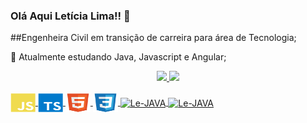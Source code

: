 ### Olá Aqui Letícia Lima!! 👋 

##Engenheira Civil em transição de carreira para área de Tecnologia;
<p>🌱 Atualmente estudando Java, Javascript e Angular;</p>

<div align="center">
  <a href="https://github.com/leticialima-dev">
  <img height="160em" src="https://github-readme-stats.vercel.app/api?username=leticialima-dev&show_icons=true&theme=dracula&include_all_commits=true&count_private=true"/>
  <img height="160em" margin="0" src="https://github-readme-stats.vercel.app/api/top-langs/?username=leticialima-dev&layout=compact&langs_count=7&theme=dracula"/>
  </div>
  <div style="display: inline_block"><br>
  <img align="center" alt="Le-Js" height="30" width="40" src="https://raw.githubusercontent.com/devicons/devicon/master/icons/javascript/javascript-plain.svg">
  <img align="center" alt="Le-Ts" height="30" width="40" src="https://raw.githubusercontent.com/devicons/devicon/master/icons/typescript/typescript-plain.svg">
  <img align="center" alt="Le-HTML" height="30" width="40" src="https://raw.githubusercontent.com/devicons/devicon/master/icons/html5/html5-original.svg">
  <img align="center" alt="Le-CSS" height="30" width="40" src="https://raw.githubusercontent.com/devicons/devicon/master/icons/css3/css3-original.svg">
  <img align="center" alt="Le-JAVA" height="30" width="40" <img src="https://cdn.jsdelivr.net/gh/devicons/devicon/icons/angularjs/angularjs-original.svg" />
   <img align="center" alt="Le-JAVA" height="30" width="40" <img src="https://cdn.jsdelivr.net/gh/devicons/devicon/icons/java/java-original-wordmark.svg" />
</div>
